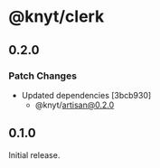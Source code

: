 # @knyt/clerk

## 0.2.0

### Patch Changes

- Updated dependencies [3bcb930]
  - @knyt/artisan@0.2.0

## 0.1.0

Initial release.
